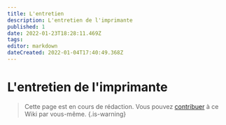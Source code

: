 ```yaml
---
title: L'entretien 
description: L'entretien de l'imprimante
published: 1
date: 2022-01-23T18:28:11.469Z
tags: 
editor: markdown
dateCreated: 2022-01-04T17:40:49.368Z
---
```


# L'entretien de l'imprimante
> Cette page est en cours de rédaction. Vous pouvez [contribuer](/contributeur) à ce Wiki par vous-même.
{.is-warning}
